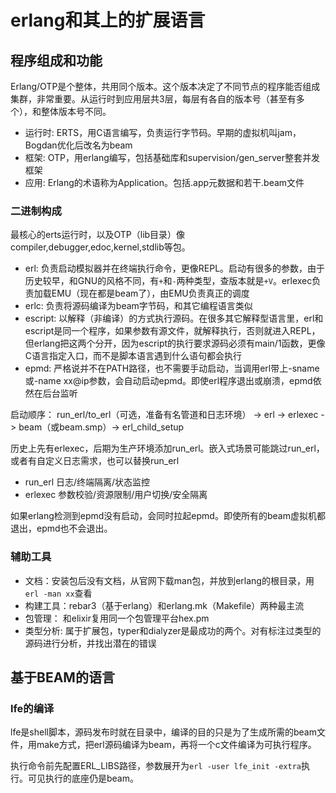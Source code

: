 # erlang和其上的扩展语言

## 程序组成和功能

Erlang/OTP是个整体，共用同个版本。这个版本决定了不同节点的程序能否组成集群，非常重要。从运行时到应用层共3层，每层有各自的版本号（甚至有多个），和整体版本号不同。

* 运行时: ERTS，用C语言编写，负责运行字节码。早期的虚拟机叫jam，Bogdan优化后改名为beam
* 框架: OTP，用erlang编写，包括基础库和supervision/gen_server整套并发框架
* 应用: Erlang的术语称为Application。包括.app元数据和若干.beam文件

### 二进制构成

最核心的erts运行时，以及OTP（lib目录）像compiler,debugger,edoc,kernel,stdlib等包。

* erl: 负责启动模拟器并在终端执行命令，更像REPL。启动有很多的参数，由于历史较早，和GNU的风格不同，有`+`和`-`两种类型，查版本就是`+V`。erlexec负责加载EMU（现在都是beam了），由EMU负责真正的调度
* erlc: 负责将源码编译为beam字节码，和其它编程语言类似
* escript: 以解释（非编译）的方式执行源码。在很多其它解释型语言里，erl和escript是同一个程序，如果参数有源文件，就解释执行，否则就进入REPL，但erlang把这两个分开，因为escript的执行要求源码必须有main/1函数，更像C语言指定入口，而不是脚本语言遇到什么语句都会执行
* epmd: 严格说并不在PATH路径，也不需要手动启动，当调用erl带上-sname或-name xx@ip参数，会自动启动epmd。即使erl程序退出或崩溃，epmd依然在后台监听

启动顺序： run_erl/to_erl（可选，准备有名管道和日志环境） -> erl -> erlexec -> beam（或beam.smp）-> erl_child_setup

历史上先有erlexec，后期为生产环境添加run_erl。嵌入式场景可能跳过run_erl，或者有自定义日志需求，也可以替换run_erl

* run_erl 日志/终端隔离/状态监控
* erlexec 参数校验/资源限制/用户切换/安全隔离

如果erlang检测到epmd没有启动，会同时拉起epmd。即使所有的beam虚拟机都退出，epmd也不会退出。

### 辅助工具

* 文档：安装包后没有文档，从官网下载man包，并放到erlang的根目录，用`erl -man xx`查看
* 构建工具：rebar3（基于erlang）和erlang.mk（Makefile）两种最主流
* 包管理： 和elixir复用同一个包管理平台hex.pm
* 类型分析: 属于扩展包，typer和dialyzer是最成功的两个。对有标注过类型的源码进行分析，并找出潜在的错误

## 基于BEAM的语言

### lfe的编译

lfe是shell脚本，源码发布时就在目录中，编译的目的只是为了生成所需的beam文件，用make方式，把erl源码编译为beam，再将一个c文件编译为可执行程序。

执行命令前先配置ERL_LIBS路径，参数展开为`erl -user lfe_init -extra`执行。可见执行的底座仍是beam。
